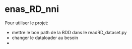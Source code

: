# enas_RD_nni



Pour utiliser le projet:

- mettre le bon path de la BDD dans le readRD_dataset.py
- changer le dataloader au besoin 
- 

